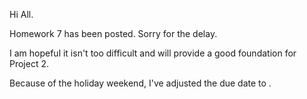 Hi All.

Homework 7 has been posted.  Sorry for the delay.

I am hopeful it isn't too difficult and will provide a good foundation for Project 2.

Because of the holiday weekend, I've adjusted the due date to . 
